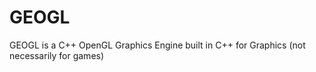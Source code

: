 # GEOGL
GEOGL is a C++ OpenGL Graphics Engine built in C++ for Graphics (not necessarily for games)
